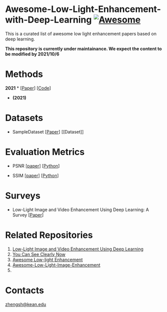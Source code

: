 # Awesome-Low-Light-Enhancement-with-Deep-Learning [![Awesome](https://awesome.re/badge.svg)](https://awesome.re)
This is a curated list of awesome low light enhancement papers based on deep learning. 

**This repository is currently under maintainance. We expect the content to be modified by 2021/10/6**

# Methods

**2021**
* 
[[Paper]()]
[[Code]()]
  *  **(2021)**


# Datasets
* SampleDataset
[[Paper]()] 
[[Dataset]]


# Evaluation Metrics
* PSNR 
[[paper](https://ieeexplore.ieee.org/stamp/stamp.jsp?arnumber=5596999&casa_token=45dLSWUQkDIAAAAA:MhWYq5VhLFLJGzXKIUlpVr9WGg63oH1UuuBh9Yn4yaYjgAB1gJE9uY_ylQRtDG4EvsmMSyrv5pBL&tag=1)]
[[Python](https://github.com/ShenZheng2000/Low_level_Vision_Metrics)]

* SSIM 
[[paper](https://ieeexplore.ieee.org/stamp/stamp.jsp?arnumber=5596999&casa_token=45dLSWUQkDIAAAAA:MhWYq5VhLFLJGzXKIUlpVr9WGg63oH1UuuBh9Yn4yaYjgAB1gJE9uY_ylQRtDG4EvsmMSyrv5pBL&tag=1)]
[[Python](https://github.com/ShenZheng2000/Low_level_Vision_Metrics)]

# Surveys
* Low-Light Image and Video Enhancement Using Deep Learning: A Survey [[Paper](https://arxiv.org/abs/2104.10729)]


# Related Repositories
1. [Low-Light Image and Video Enhancement Using Deep Learning](https://github.com/Li-Chongyi/Lighting-the-Darkness-in-the-Deep-Learning-Era-Open)
2. [You Can See Clearly Now](https://github.com/cxtalk/You-Can-See-Clearly-Now)
3. [Awesome Low-light Enhancement](https://github.com/Elin24/Awesome-Low-Light-Enhancement)
4. [Awesome-Low-Light-Image-Enhancement](https://github.com/ymmshi/Awesome-Low-Light-Image-Enhancement)
5. 
# Contacts
zhengsh@kean.edu
